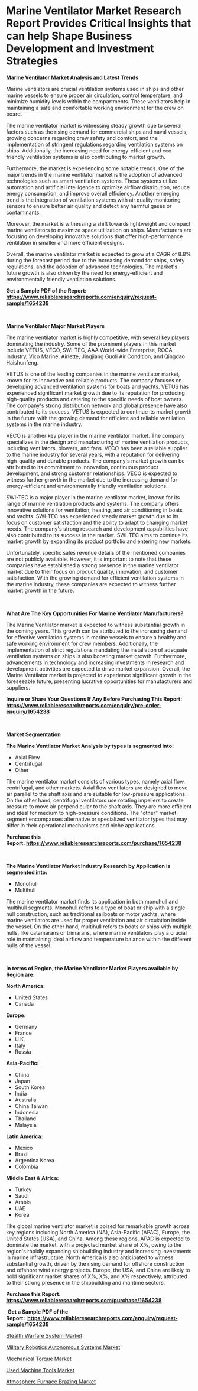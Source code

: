<p><h1>Marine Ventilator Market Research Report Provides Critical Insights that can help Shape Business Development and Investment Strategies</h1></p><p><strong>Marine Ventilator Market Analysis and Latest Trends</strong></p>
<p><p>Marine ventilators are crucial ventilation systems used in ships and other marine vessels to ensure proper air circulation, control temperature, and minimize humidity levels within the compartments. These ventilators help in maintaining a safe and comfortable working environment for the crew on board.</p><p>The marine ventilator market is witnessing steady growth due to several factors such as the rising demand for commercial ships and naval vessels, growing concerns regarding crew safety and comfort, and the implementation of stringent regulations regarding ventilation systems on ships. Additionally, the increasing need for energy-efficient and eco-friendly ventilation systems is also contributing to market growth.</p><p>Furthermore, the market is experiencing some notable trends. One of the major trends in the marine ventilator market is the adoption of advanced technologies such as smart ventilation systems. These systems utilize automation and artificial intelligence to optimize airflow distribution, reduce energy consumption, and improve overall efficiency. Another emerging trend is the integration of ventilation systems with air quality monitoring sensors to ensure better air quality and detect any harmful gases or contaminants.</p><p>Moreover, the market is witnessing a shift towards lightweight and compact marine ventilators to maximize space utilization on ships. Manufacturers are focusing on developing innovative solutions that offer high-performance ventilation in smaller and more efficient designs.</p><p>Overall, the marine ventilator market is expected to grow at a CAGR of 8.8% during the forecast period due to the increasing demand for ships, safety regulations, and the adoption of advanced technologies. The market's future growth is also driven by the need for energy-efficient and environmentally friendly ventilation solutions.</p></p>
<p><strong>Get a Sample PDF of the Report:&nbsp; <a href="https://www.reliableresearchreports.com/enquiry/request-sample/1654238">https://www.reliableresearchreports.com/enquiry/request-sample/1654238</a></strong></p>
<p>&nbsp;</p>
<p><strong>Marine Ventilator Major Market Players</strong></p>
<p><p>The marine ventilator market is highly competitive, with several key players dominating the industry. Some of the prominent players in this market include VETUS, VECO, SWI-TEC, AAA World-wide Enterprise, ROCA Industry, Vico Marine, Airlette, Jingjiang Guoli Air Condition, and Qingdao Haishunfeng.</p><p>VETUS is one of the leading companies in the marine ventilator market, known for its innovative and reliable products. The company focuses on developing advanced ventilation systems for boats and yachts. VETUS has experienced significant market growth due to its reputation for producing high-quality products and catering to the specific needs of boat owners. The company's strong distribution network and global presence have also contributed to its success. VETUS is expected to continue its market growth in the future with the growing demand for efficient and reliable ventilation systems in the marine industry.</p><p>VECO is another key player in the marine ventilator market. The company specializes in the design and manufacturing of marine ventilation products, including ventilators, blowers, and fans. VECO has been a reliable supplier to the marine industry for several years, with a reputation for delivering high-quality and durable products. The company's market growth can be attributed to its commitment to innovation, continuous product development, and strong customer relationships. VECO is expected to witness further growth in the market due to the increasing demand for energy-efficient and environmentally friendly ventilation solutions.</p><p>SWI-TEC is a major player in the marine ventilator market, known for its range of marine ventilation products and systems. The company offers innovative solutions for ventilation, heating, and air conditioning in boats and yachts. SWI-TEC has experienced steady market growth due to its focus on customer satisfaction and the ability to adapt to changing market needs. The company's strong research and development capabilities have also contributed to its success in the market. SWI-TEC aims to continue its market growth by expanding its product portfolio and entering new markets.</p><p>Unfortunately, specific sales revenue details of the mentioned companies are not publicly available. However, it is important to note that these companies have established a strong presence in the marine ventilator market due to their focus on product quality, innovation, and customer satisfaction. With the growing demand for efficient ventilation systems in the marine industry, these companies are expected to witness further market growth in the future.</p></p>
<p>&nbsp;</p>
<p><strong>What Are The Key Opportunities For Marine Ventilator Manufacturers?</strong></p>
<p><p>The Marine Ventilator market is expected to witness substantial growth in the coming years. This growth can be attributed to the increasing demand for effective ventilation systems in marine vessels to ensure a healthy and safe working environment for crew members. Additionally, the implementation of strict regulations mandating the installation of adequate ventilation systems on ships is also boosting market growth. Furthermore, advancements in technology and increasing investments in research and development activities are expected to drive market expansion. Overall, the Marine Ventilator market is projected to experience significant growth in the foreseeable future, presenting lucrative opportunities for manufacturers and suppliers.</p></p>
<p><strong>Inquire or Share Your Questions If Any Before Purchasing This Report: <a href="https://www.reliableresearchreports.com/enquiry/pre-order-enquiry/1654238">https://www.reliableresearchreports.com/enquiry/pre-order-enquiry/1654238</a></strong></p>
<p>&nbsp;</p>
<p><strong>Market Segmentation</strong></p>
<p><strong>The Marine Ventilator Market Analysis by types is segmented into:</strong></p>
<p><ul><li>Axial Flow</li><li>Centrifugal</li><li>Other</li></ul></p>
<p><p>The marine ventilator market consists of various types, namely axial flow, centrifugal, and other markets. Axial flow ventilators are designed to move air parallel to the shaft axis and are suitable for low-pressure applications. On the other hand, centrifugal ventilators use rotating impellers to create pressure to move air perpendicular to the shaft axis. They are more efficient and ideal for medium to high-pressure conditions. The "other" market segment encompasses alternative or specialized ventilator types that may differ in their operational mechanisms and niche applications.</p></p>
<p><strong>Purchase this Report:&nbsp;<a href="https://www.reliableresearchreports.com/purchase/1654238">https://www.reliableresearchreports.com/purchase/1654238</a></strong></p>
<p>&nbsp;</p>
<p><strong>The Marine Ventilator Market Industry Research by Application is segmented into:</strong></p>
<p><ul><li>Monohull</li><li>Multihull</li></ul></p>
<p><p>The marine ventilator market finds its application in both monohull and multihull segments. Monohull refers to a type of boat or ship with a single hull construction, such as traditional sailboats or motor yachts, where marine ventilators are used for proper ventilation and air circulation inside the vessel. On the other hand, multihull refers to boats or ships with multiple hulls, like catamarans or trimarans, where marine ventilators play a crucial role in maintaining ideal airflow and temperature balance within the different hulls of the vessel.</p></p>
<p>&nbsp;</p>
<p><strong>In terms of Region, the Marine Ventilator Market Players available by Region are:</strong></p>
<p>
    <p> <strong> North America: </strong>
        <ul>
            <li>United States</li>
            <li>Canada</li>
        </ul>
        </p> 
    <p> <strong> Europe: </strong>
        <ul>
            <li>Germany</li>
            <li>France</li>
            <li>U.K.</li>
            <li>Italy</li>
            <li>Russia</li>
        </ul>
        </p> 
    <p> <strong> Asia-Pacific: </strong>
        <ul>
            <li>China</li>
            <li>Japan</li>
            <li>South Korea</li>
            <li>India</li>
            <li>Australia</li>
            <li>China Taiwan</li>
            <li>Indonesia</li>
            <li>Thailand</li>
            <li>Malaysia</li>
        </ul>
        </p> 
    <p> <strong> Latin America: </strong>
        <ul>
            <li>Mexico</li>
            <li>Brazil</li>
            <li>Argentina Korea</li>
            <li>Colombia</li>
        </ul>
        </p> 
    <p> <strong> Middle East & Africa: </strong>
        <ul>
            <li>Turkey</li>
            <li>Saudi</li>
            <li>Arabia</li>
            <li>UAE</li>
            <li>Korea</li>
        </ul>
    </p>
    </p>
<p><p>The global marine ventilator market is poised for remarkable growth across key regions including North America (NA), Asia-Pacific (APAC), Europe, the United States (USA), and China. Among these regions, APAC is expected to dominate the market, with a projected market share of X%, owing to the region's rapidly expanding shipbuilding industry and increasing investments in marine infrastructure. North America is also anticipated to witness substantial growth, driven by the rising demand for offshore construction and offshore wind energy projects. Europe, the USA, and China are likely to hold significant market shares of X%, X%, and X% respectively, attributed to their strong presence in the shipbuilding and maritime sectors.</p></p>
<p><strong>Purchase this Report: <a href="https://www.reliableresearchreports.com/purchase/1654238">https://www.reliableresearchreports.com/purchase/1654238</a></strong></p>
<p>&nbsp;<strong>Get a Sample PDF of the Report:&nbsp;&nbsp;<a href="https://www.reliableresearchreports.com/enquiry/request-sample/1654238">https://www.reliableresearchreports.com/enquiry/request-sample/1654238</a></strong></p>
<p><strong></strong></p>
<p><p><a href="https://medium.com/@kathyburton10/stealth-warfare-system-market-trends-forecast-and-competitive-analysis-to-2030-08e65a110a78">Stealth Warfare System Market</a></p><p><a href="https://medium.com/@kathyburton10/military-robotics-autonomous-systems-market-exploring-market-share-market-trends-and-future-42b2da3253f8">Military Robotics Autonomous Systems Market</a></p><p><a href="https://github.com/sofayahoo2023/Market-Research-Report-List-2/blob/main/mechanical-torque-market.md">Mechanical Torque Market</a></p><p><a href="https://github.com/pizolina/Market-Research-Report-List-2/blob/main/used-machine-tools-market.md">Used Machine Tools Market</a></p><p><a href="https://medium.com/@kathyburton10/atmosphere-furnace-brazing-market-report-reveals-the-latest-trends-and-growth-opportunities-of-this-c777beb1b5c5">Atmosphere Furnace Brazing Market</a></p></p>